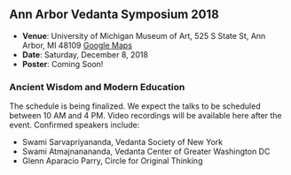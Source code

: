 ## Ann Arbor Vedanta Symposium 2018

* **Venue**: University of Michigan Museum of Art, 525 S State St, Ann Arbor, MI 48109 [Google Maps](https://goo.gl/maps/V5kMxjVzjkn)
* **Date**: Saturday, December 8, 2018
* **Poster**: Coming Soon!

### Ancient Wisdom and Modern Education

The schedule is being finalized. We expect the talks to be scheduled between 10 AM and 4 PM. Video recordings will be available here after the event. Confirmed speakers include:

- Swami Sarvapriyananda, Vedanta Society of New York
- Swami Atmajnanananda, Vedanta Center of Greater Washington DC
- Glenn Aparacio Parry, Circle for Original Thinking
